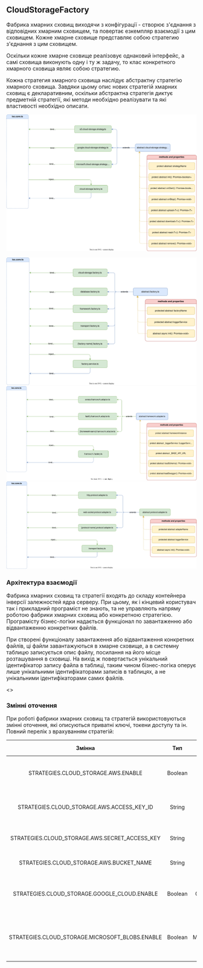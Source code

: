 ## CloudStorageFactory

Фабрика хмарних сховищ виходячи з конфігурації - створює з'єднання з відповідних хмарним сховищем, та повертає езкемпляр взаємодії з цим сховищем. Кожне хмарне сховище представляє собою стратегию з'єднання з цим сховищем.

Оскільки кожне хмарне сховище реалізовує однаковий інтерфейс, а самі сховища виконують одну і ту ж задачу, то клас конкретного хмарного сховища являє собою стратегию. 

Кожна стратегия хмарного сховища наслідує абстрактну стратегію хмарного сховища. Завдяки цьому опис нових стратегій хмарних сховищ є декларативним, оскільки абстрактна стратегія диктує предметній стратегії, які методи необхідно реалізувати та які властивості необхідно описати.

![CloudStorageFactory](../server-platform/diagrams/factories/cloud-storage.factory.svg)



![CommonFactories](../server-platform/diagrams/factories/common-factories.svg)
![FrameworkFactory](../server-platform/diagrams/factories/framework.factory.svg)
![TransportFactory](../server-platform/diagrams/factories/transport.factory.svg)

### Архітектура взаємодії

Фабрика хмарних сховищ та стратегії входять до складу контейнера інверсії залежностей ядра серверу. При цьому, як і кінцевий користувач так і прикладний програміст не знають, та не управляють напряму роботою фабрики хмарних сховищ або конкретною стратегією. Програмісту бізнес-логіки надається функціонал по завантаженню або відвантаженню конкретних файлів.

При створені функціоналу завантаження або відвантаження конкретних файлів, ці файли завантажуються в хмарне сховище, а в системну таблицю записується опис файлу, посилання на його місце розташування в сховищі. На вихід ж повертається унікальний ідентифікатор запису файла в таблиці, таким чином бізнес-логіка оперує лише унікальними ідентифікаторами записів в таблицях, а не унікальними ідентифікаторами самих файлів. 

<>

### Змінні оточення

При роботі фабрики хмарних сховищ та стратегій використовуються змінні оточення, які описуються приватні ключі, токени доступу та ін. Повний перелік з врахуванням стратегій:

| Змінна | Тип | Модуль | Належність | За замовчуванням | Опис |
| :----: | :--: | :---: | :--------: | :--------------: | :--- |
| STRATEGIES.CLOUD_STORAGE.AWS.ENABLE | Boolean | AwsCloudStorageStrategy | Strategy | false | Вмикає підключення хмарного сховища типу `S3` | 
| STRATEGIES.CLOUD_STORAGE.AWS.ACCESS_KEY_ID | String | AwsCloudStorageStrategy | Strategy | - | Унікальний ідентифікатор ключа доступу до аккаунту `AWS` | 
| STRATEGIES.CLOUD_STORAGE.AWS.SECRET_ACCESS_KEY | String | AwsCloudStorageStrategy | Strategy | - | Cекретний ключ доступу до аккаунту `AWS` | 
| STRATEGIES.CLOUD_STORAGE.AWS.BUCKET_NAME | String | AwsCloudStorageStrategy | Strategy | - | Назва `S3` хмарного сховища |
| STRATEGIES.CLOUD_STORAGE.GOOGLE_CLOUD.ENABLE | Boolean | GoogleCloudStorageStrategy | Strategy | - | Вмикає підключення хмарного сховища типу `Google Cloud Storage` | 
| STRATEGIES.CLOUD_STORAGE.MICROSOFT_BLOBS.ENABLE | Boolean | MicrosoftBlobsStorageStrategy | Strategy | - | Вмикає підключення хмарного сховища типу `Microsoft BlobsW Storage` | 
